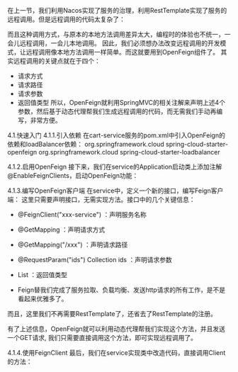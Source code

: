 在上一节，我们利用Nacos实现了服务的治理，利用RestTemplate实现了服务的远程调用。但是远程调用的代码太复杂了：

而且这种调用方式，与原本的本地方法调用差异太大，编程时的体验也不统一，一会儿远程调用，一会儿本地调用。
因此，我们必须想办法改变远程调用的开发模式，让远程调用像本地方法调用一样简单。而这就要用到OpenFeign组件了。
其实远程调用的关键点就在于四个：
- 请求方式
- 请求路径
- 请求参数
- 返回值类型
所以，OpenFeign就利用SpringMVC的相关注解来声明上述4个参数，然后基于动态代理帮我们生成远程调用的代码，而无需我们手动再编写，非常方便。

4.1.快速入门
  4.1.1.引入依赖
  在cart-service服务的pom.xml中引入OpenFeign的依赖和loadBalancer依赖：
    <!--openFeign-->
    <dependency>
        <groupId>org.springframework.cloud</groupId>
        <artifactId>spring-cloud-starter-openfeign</artifactId>
    </dependency>
    <!--负载均衡器-->
    <dependency>
        <groupId>org.springframework.cloud</groupId>
        <artifactId>spring-cloud-starter-loadbalancer</artifactId>
    </dependency>

4.1.2.启用OpenFeign
接下来，我们在service的Application启动类上添加注解@EnableFeignClients，启动OpenFeign功能：

4.1.3.编写OpenFeign客户端
在service中，定义一个新的接口，编写Feign客户端：
这里只需要声明接口，无需实现方法。接口中的几个关键信息：
- @FeignClient("xxx-service") ：声明服务名称
- @GetMapping ：声明请求方式
- @GetMapping("/xxx") ：声明请求路径
- @RequestParam("ids") Collection<Long> ids ：声明请求参数
- List<ItemDTO> ：返回值类型

- Feign替我们完成了服务拉取、负载均衡、发送http请求的所有工作，是不是看起来优雅多了。

而且，这里我们不再需要RestTemplate了，还省去了RestTemplate的注册。

有了上述信息，OpenFeign就可以利用动态代理帮我们实现这个方法，并且发送一个GET请求, 我们只需要直接调用这个方法，即可实现远程调用了。

4.1.4.使用FeignClient
最后，我们在service实现类中改造代码，直接调用Client的方法：
